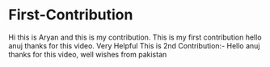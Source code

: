# First-Contribution
Hi this is Aryan and this is my contribution.
This is my first contribution
hello anuj thanks for this video. Very Helpful
This is 2nd Contribution:-
Hello anuj thanks for this video, well wishes from pakistan
